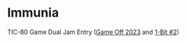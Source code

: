 # Immunia
TIC-80 Game Dual Jam Entry ([Game Off 2023](https://itch.io/jam/game-off-2023) and [1-Bit #2](https://itch.io/jam/1-bit-jam-n2))
